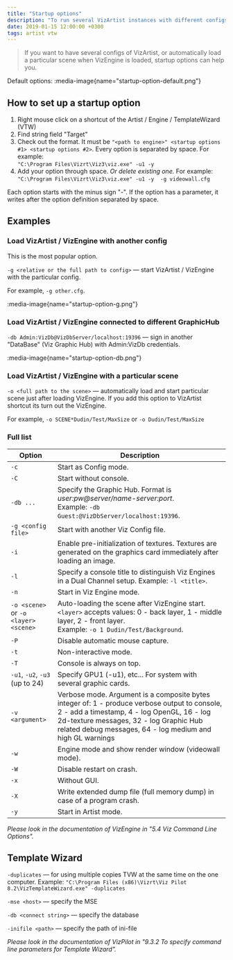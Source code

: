 ```yaml
---
title: "Startup options"
description: "To run several VizArtist instances with different configs, or automatically load particular scene when VizEngine is started, you need this options."
date: 2019-01-15 12:00:00 +0300
tags: artist vtw
---
```


> If you want to have several configs of VizArtist, or automatically load a particular scene when VizEngine is loaded, startup options can help you.

Default options:
:media-image{name="startup-option-default.png"}

## How to set up a startup option

1. Right mouse click on a shortcut of the Artist / Engine / TemplateWizard (VTW)
2. Find string field "Target"
3. Check out the format. It must be `"<path to engine>" <startup options #1> <startup options #2>`. Every option is separated by space. For example: <br/> `"C:\Program Files\Vizrt\Viz3\viz.exe" -u1 -y`
4. Add your option through space. _Or delete existing one._ For example: <br/> `"C:\Program Files\Vizrt\Viz3\viz.exe" -u1 -y  -g videowall.cfg`

Each option starts with the minus sign "-". If the option has a parameter, it writes after the option definition separated by space.

## Examples

### Load VizArtist / VizEngine with another config

This is the most popular option.

`-g <relative or the full path to config>` — start VizArtist / VizEngine with the particular config.

For example, `-g other.cfg`.

:media-image{name="startup-option-g.png"}

### Load VizArtist / VizEngine connected to different GraphicHub

`-db Admin:VizDb@VizDbServer/localhost:19396` — sign in another "DataBase" (Viz Graphic Hub) with Admin:VizDb credentials.

:media-image{name="startup-option-db.png"}

### Load VizArtist / VizEngine with a particular scene

`-o <full path to the scene>` — automatically load and start particular scene just after loading VizEngine. If you add this option to VizArtist shortcut its turn out the VizEngine.

For example, `-o SCENE*Dudin/Test/MaxSize` or `-o Dudin/Test/MaxSize`

### Full list

| Option                               | Description                                                                                                                                                                                                                                         |
| ------------------------------------ | --------------------------------------------------------------------------------------------------------------------------------------------------------------------------------------------------------------------------------------------------- |
| `-c`                                 | Start as Config mode.                                                                                                                                                                                                                               |
| `-C`                                 | Start without console.                                                                                                                                                                                                                              |
| `-db ...`                            | Specify the Graphic Hub. Format is _user:pw@server/name-server:port_. <br/> Example: `-db Guest:@VizDbServer/localhost:19396`.                                                                                                                      |
| `-g <config file>`                   | Start with another Viz Config file.                                                                                                                                                                                                                 |
| `-i`                                 | Enable pre-initialization of textures. Textures are generated on the graphics card immediately after loading an image.                                                                                                                              |
| `-l`                                 | Specify a console title to distinguish Viz Engines in a Dual Channel setup. Example: `-l <title>`.                                                                                                                                                  |
| `-n`                                 | Start in Viz Engine mode.                                                                                                                                                                                                                           |
| `-o <scene>` or `-o <layer> <scene>` | Auto-loading the scene after VizEngine start. `<layer>` accepts values: 0 - back layer, 1 - middle layer, 2 - front layer. <br/> Example: `-o 1 Dudin/Test/Background`.                                                                             |
| `-P`                                 | Disable automatic mouse capture.                                                                                                                                                                                                                    |
| `-t`                                 | Non-interactive mode.                                                                                                                                                                                                                               |
| `-T`                                 | Console is always on top.                                                                                                                                                                                                                           |
| `-u1`, `-u2`, `-u3` (up to 24)       | Specify GPU1 (-u1), etc... For system with several graphic cards.                                                                                                                                                                                   |
| `-v <argument>`                      | Verbose mode. Argument is a composite bytes integer of: 1 - produce verbose output to console, 2 - add a timestamp, 4 - log OpenGL, 16 - log 2d-texture messages, 32 - log Graphic Hub related debug messages, 64 - log medium and high GL warnings |
| `-w`                                 | Engine mode and show render window (videowall mode).                                                                                                                                                                                                |
| `-W`                                 | Disable restart on crash.                                                                                                                                                                                                                           |
| `-x`                                 | Without GUI.                                                                                                                                                                                                                                        |
| `-X`                                 | Write extended dump file (full memory dump) in case of a program crash.                                                                                                                                                                             |
| `-y`                                 | Start in Artist mode.                                                                                                                                                                                                                               |

_Please look in the documentation of VizEngine in "5.4 Viz Command Line Options"._

## Template Wizard

`-duplicates` — for using multiple copies TVW at the same time on the one computer. Example:
`"C:\Program Files (x86)\Vizrt\Viz Pilot 8.2\VizTemplateWizard.exe" -duplicates`

`-mse <host>` — specify the MSE

`-db <connect string>` — specify the database

`-inifile <path>` — specify the path of ini-file

_Please look in the documentation of VizPilot in "9.3.2 To specify command line parameters for Template Wizard"._
